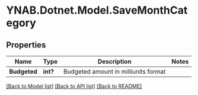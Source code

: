 # YNAB.Dotnet.Model.SaveMonthCategory
## Properties

Name | Type | Description | Notes
------------ | ------------- | ------------- | -------------
**Budgeted** | **int?** | Budgeted amount in milliunits format | 

[[Back to Model list]](../README.md#documentation-for-models) [[Back to API list]](../README.md#documentation-for-api-endpoints) [[Back to README]](../README.md)

